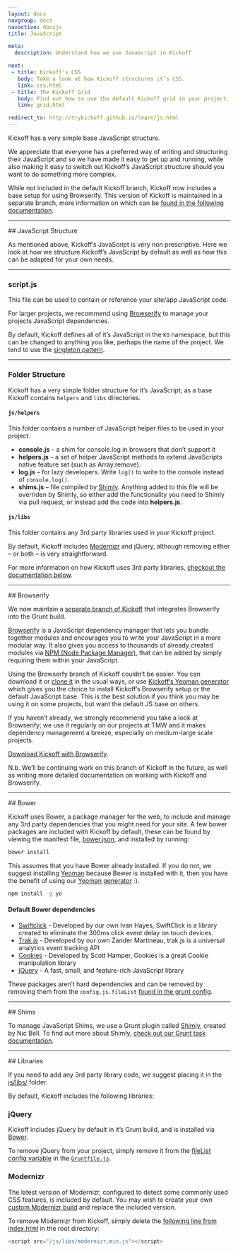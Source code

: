 ```yaml
---
layout: docs
navgroup: docs
navactive: docsjs
title: JavaScript

meta:
  description: Understand how we use Javascript in Kickoff

next:
 - title: Kickoff's CSS
   body: Take a look at how Kickoff structures it’s CSS.
   link: css.html
 - title: The Kickoff Grid
   body: Find out how to use the default Kickoff grid in your project.
   link: grid.html

redirect_to: http://trykickoff.github.io/learn/js.html
---
```


Kickoff has a very simple base JavaScript structure.

We appreciate that everyone has a preferred way of writing and structuring their JavaScript and so we have made it easy to get up and running, while also making it easy to switch out Kickoff’s JavaScript structure should you want to do something more complex.

While not included in the default Kickoff branch, Kickoff now includes a base setup for using Browserify.  This version of Kickoff is maintained in a separate branch, more information on which can be [found in the following documentation]().

<hr class="sectionSplitter">
<a name="structure"></a>
## JavaScript Structure

As mentioned above, Kickoff’s JavaScript is very non prescriptive.  Here we look at how we structure Kickoff’s JavaScript by default as well as how this can be adapted for your own needs.

---
### script.js

This file can be used to contain or reference your site/app JavaScript code.

For larger projects, we recommend using [Browserify](#browserify) to manage your projects JavaScript dependencies.

By default, Kickoff defines all of it’s JavaScript in the `KO` namespace, but this can be changed to anything you like, perhaps the name of the project. We tend to use the [singleton pattern](http://addyosmani.com/resources/essentialjsdesignpatterns/book/#singletonpatternjavascript).

---
### Folder Structure

Kickoff has a very simple folder structure for it’s JavaScript; as a base Kickoff contains `helpers` and `libs` directories.

#### `js/helpers`

This folder contains a number of JavaScript helper files to be used in your project.

* **console.js** – a shim for console.log in browsers that don’t support it
* **helpers.js** – a set of helper JavaScript methods to extend JavaScripts native feature set (such as Array.remove).
* **log.js** – for lazy developers.  Write `log()` to write to the console instead of `console.log()`.
* **shims.js** – file compiled by [Shimly](grunt.html#task-shimly).  Anything added to this file will be overriden by Shimly, so either add the functionality you need to Shimly via pull request, or instead add the code into **helpers.js**.


#### `js/libs`

This folder contains any 3rd party libraries used in your Kickoff project.

By default, Kickoff includes [Modernizr](http://modernizr.com/) and jQuery, although removing either – or both – is very straightforward.

For more information on how Kickoff uses 3rd party libraries, [checkout the documentation below](#libs).

<hr class="sectionSplitter">
<a name="browserify"></a>
## Browserify

We now maintain a [separate branch of Kickoff](https://github.com/tmwagency/kickoff/tree/browserify) that integrates Browserify into the Grunt build.

[Browserify](http://browserify.org/) is a JavaScript dependency manager that lets you bundle together modules and encourages you to write your JavaScript in a more modular way.  It also gives you access to thousands of already created modules via [NPM (Node Package Manager)](https://www.npmjs.org/), that can be added by simply requiring them within your JavaScript.

Using the Browserfy branch of Kickoff couldn’t be easier.  You can download it or [clone it](https://github.com/tmwagency/kickoff/tree/browserify) in the usual ways, or use [Kickoff’s Yeoman generator](yeoman.html) which gives you the choice to install Kickoff’s Browserify setup or the default JavaScript base.  This is the best solution if you think you may be using it on some projects, but want the default JS base on others.

If you haven’t already, we strongly recommend you take a look at Browserify; we use it regularly on our projects at TMW and it makes dependency management a breeze, especially on medium-large scale projects.

[Download Kickoff with Browserify](https://github.com/tmwagency/kickoff/tree/browserify).

N.b. We’ll be continuing work on this branch of Kickoff in the future, as well as writing more detailed documentation on working with Kickoff and Browserify.

<hr class="sectionSplitter">
<a name="bower"></a>
## Bower

Kickoff uses Bower, a package manager for the web, to include and manage any 3rd party dependencies that you might need for your site. A few bower packages are included with Kickoff by default, these can be found by viewing the manifest file, [bower.json](https://github.com/tmwagency/kickoff/blob/master/bower.json), and installed by running:

```sh
bower install
```

This assumes that you have Bower already installed. If you do not, we suggest installing [Yeoman](http://yeoman.io) because Bower is installed with it, then you have the benefit of using our [Yeoman generator](yeoman.html) :).

```sh
npm install -g yo
```

#### Default Bower dependencies

* [Swiftclick](https://github.com/tmwagency/swiftclick) - Developed by our own Ivan Hayes, SwiftClick is a library created to eliminate the 300ms click event delay on touch devices.
* [Trak.js](https://github.com/tmwagency/trak.js) - Developed by our own Zander Martineau, trak.js is a universal analytics event tracking API
* [Cookies](https://github.com/ScottHamper/Cookies/) - Developed by Scott Hamper, Cookies is a great Cookie manipulation library
* [jQuery](https://github.com/jquery/jquery/) - A fast, small, and feature-rich JavaScript library

These packages aren’t hard dependencies and can be removed by removing them from the `config.js.fileList` [found in the grunt config](grunt.html#config-js).

<hr class="sectionSplitter">
<a name="shims"></a>
## Shims

To manage JavaScript Shims, we use a Grunt plugin called [Shimly](https://github.com/nicbell/Shimly), created by  Nic Bell.  To find out more about Shimly, [check out our Grunt task documentation](grunt.html#task-shimly).

<hr class="sectionSplitter">
<a name="libs"></a>
## Libraries

If you need to add any 3rd party library code, we suggest placing it in the [js/libs/](https://github.com/tmwagency/kickoff/tree/master/js/libs) folder.

By default, Kickoff includes the following libraries:

### jQuery

Kickoff includes jQuery by default in it’s Grunt build, and is installed via [Bower](#bower).

To remove jQuery from your project, simply remove it from the [fileList config variable](grunt.html#config-js) in the [`Gruntfile.js`](https://github.com/tmwagency/kickoff/blob/master/Gruntfile.js#L28).

### Modernizr

The latest version of Modernizr, configured to detect some commonly used CSS features, is included by default. You may wish to create your own [custom Modernizr build](http://www.modernizr.com/download/) and replace the included version.

To remove Modernizr from Kickoff, simply delete the [following line from index.html](https://github.com/tmwagency/kickoff/blob/master/index.html#L26) in the root directory:

```js
<script src="/js/libs/modernizr.min.js"></script>
```
